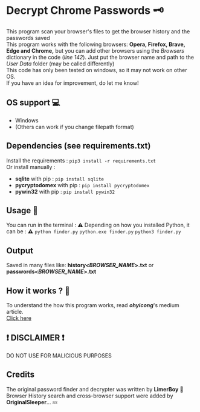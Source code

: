 # Decrypt Chrome Passwords 🗝
This program scan your browser's files to get the browser history and the passwords saved <br>
This program works with the following browsers: **Opera, Firefox, Brave, Edge and Chrome,** but you can add other browsers using the *Browsers* dictionary in the code (*line 142*). Just put the browser name and path to the *User Data* folder (may be called differently) <br>
This code has only been tested on windows, so it may not work on other OS.<br>
If you have an idea for improvement, do let me know!<br>

## OS support 💻
- Windows
- (Others can work if you change filepath format)

##
## Dependencies (see requirements.txt)
Install the requirements :
```pip3 install -r requirements.txt``` <br>
Or install manually :
- **sqlite** with pip : ```pip install sqlite```
- **pycryptodomex**  with pip : ```pip install pycryptodomex```
- **pywin32** with pip : ```pip install pywin32```

## Usage 📖
You can run in the terminal :
**⚠** Depending on how you installed Python, it can be : **⚠**
```python finder.py```
```python.exe finder.py```
```python3 finder.py```

## Output 
Saved in many files like: **history<*BROWSER_NAME*>.txt** or **passwords<*BROWSER_NAME*>.txt**

## How it works ? 🤔
To understand the how this program works, read ***ohyicong***'s medium article. <br>
[Click here](https://ohyicong.medium.com/how-to-hack-chrome-password-with-python-1bedc167be3d)


## ❗ **DISCLAIMER** ❗
 DO NOT USE FOR MALICIOUS PURPOSES 

## Credits
The original password finder and decrypter was written by **LimerBoy** 👏
Browser History search and cross-browser support were added by **OriginalSleeper**... 💤


